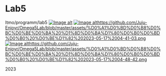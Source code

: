# Lab5
Itmo/programm/lab5
[
![Image alt](https://github.com/Juju-Enjoyr/Lab5/assets/115220987/d6d49bed-2a66-4591-bfd6-2e13775a566b)](https://github.com/Juju-Enjoyr/Omega5Lab/blob/master/assets/%D0%A1%D0%BD%D0%B8%D0%BC%D0%BE%D0%BA%20%D1%8D%D0%BA%D1%80%D0%B0%D0%BD%D0%B0%20%D0%BE%D1%82%202023-05-17%2004-40-46.png)
[![Image alt](https://github.com/Juju-Enjoyr/Lab5/assets/115220987/478c2112-9994-47f8-828f-a15da7a68e22)](https://github.com/Juju-Enjoyr/Omega5Lab/blob/master/assets/%D0%A1%D0%BD%D0%B8%D0%BC%D0%BE%D0%BA%20%D1%8D%D0%BA%D1%80%D0%B0%D0%BD%D0%B0%20%D0%BE%D1%82%202023-05-17%2004-41-03.png)https://github.com/Juju-Enjoyr/Omega5Lab/blob/master/assets/%D0%A1%D0%BD%D0%B8%D0%BC%D0%BE%D0%BA%20%D1%8D%D0%BA%D1%80%D0%B0%D0%BD%D0%B0%20%D0%BE%D1%82%202023-05-17%2004-41-03.png
[![Image alt](https://github.com/Juju-Enjoyr/Lab5/assets/115220987/5480263b-2d74-43d3-aa09-09a1b6d3cb11)](https://github.com/Juju-Enjoyr/Omega5Lab/blob/master/assets/%D0%A1%D0%BD%D0%B8%D0%BC%D0%BE%D0%BA%20%D1%8D%D0%BA%D1%80%D0%B0%D0%BD%D0%B0%20%D0%BE%D1%82%202023-05-17%2004-48-42.png)https://github.com/Juju-Enjoyr/Omega5Lab/blob/master/assets/%D0%A1%D0%BD%D0%B8%D0%BC%D0%BE%D0%BA%20%D1%8D%D0%BA%D1%80%D0%B0%D0%BD%D0%B0%20%D0%BE%D1%82%202023-05-17%2004-48-42.png

2023
